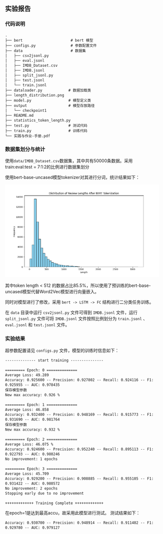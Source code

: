 ## 实验报告

### 代码说明

```
.
├── bert                      # bert 模型
├── configs.py                # 参数配置文件
├── data                      # 数据集
│   ├── csv2jsonl.py
│   ├── eval.jsonl
│   ├── IMDB_Dataset.csv
│   ├── IMDB.jsonl
│   ├── split_jsonl.py
│   ├── test.jsonl
│   └── train.jsonl
├── dataloader.py            # 数据加载类
├── length_distribution.png
├── model.py                 # 模型定义类
├── output                   # 模型存放路径
│   └── checkpoint1
├── README.md
├── statistics_token_length.py
├── test.py                  # 测试代码
├── train.py                 # 训练代码
└── 实践与作业-手册.pdf
```

### 数据集划分与统计

使用`data/IMDB_Dataset.csv`数据集，其中共有50000条数据。采用train:eval:test = 7:1:2的比例进行数据集划分

使用bert-base-uncased模型tokenizer对其进行分词，统计结果如下：

![Length Distribution](length_distribution.png "Distribution of Review Lengths After BERT Tokenization")

其中token length < 512 的数据占比85.5%，所以使用了预训练的bert-base-uncased模型代替Word2Vec模型进行向量嵌入。

同时对模型进行了修改，采用 `bert -> LSTM -> FC` 结构进行二分类任务训练。

在 `data` 目录中运行 `csv2jsonl.py` 文件可得到 `IMDB.jsonl` 文件，运行 `split_jsonl.py` 文件可将 `IMDB.jsonl` 文件按照比例划分为 `train.jsonl` 、`eval.jsonl` 和 `test.jsonl` 文件。

### 实验结果

超参数配置请见 `configs.py` 文件，模型的训练时信息如下：

```
-------------- start training --------------- 

========= Epoch: 0 ==============                                          
Average Loss: 49.289                                                     Accuracy: 0.925600 -- Precision: 0.927802 -- Recall: 0.924116 -- F1: 0.925955 -- AUC: 0.978435
保存模型参数
New max accuracy: 0.926 %                                                                                                   

========= Epoch: 1 ==============                                                                                         
Average Loss: 46.858                                                     Accuracy: 0.932400 -- Precision: 0.948169 -- Recall: 0.915773 -- F1: 0.931690 -- AUC: 0.981764
保存模型参数
New max accuracy: 0.932 %                                                                                                   

========= Epoch: 2 ==============                                                                                         
Average Loss: 46.075 %                                                     Accuracy: 0.924600 -- Precision: 0.952240 -- Recall: 0.895113 -- F1: 0.922793 -- AUC: 0.980246
No improvement: 1 epochs                                                                                                  

========= Epoch: 3 ==============                                                                                         
Average Loss: 45.709                                                                                             
Accuracy: 0.929200 -- Precision: 0.908885 -- Recall: 0.955105 -- F1: 0.931422 -- AUC: 0.980572
No improvement: 2 epochs                                                                                                  
Stopping early due to no improvement                                                                                      

+++++++++++++ Training Complete +++++++++++++
```

在epoch=1是达到最高accu，故采用此模型进行测试。
测试结果如下：

```
Accuracy: 0.930700 -- Precision: 0.948914 -- Recall: 0.911402 -- F1: 0.929780 -- AUC: 0.979127
```

